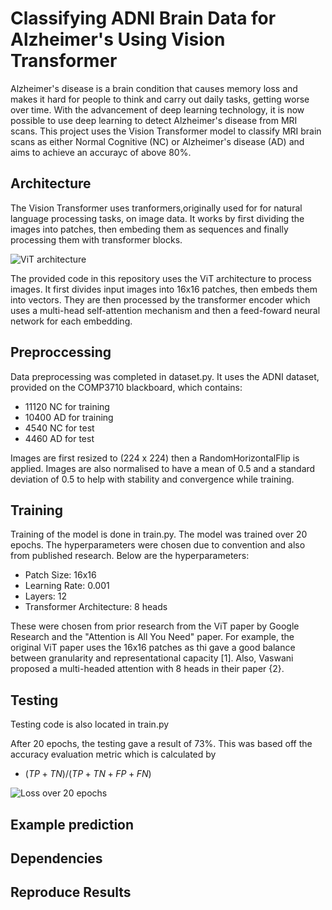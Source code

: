 # Classifying ADNI Brain Data for Alzheimer's Using Vision Transformer

Alzheimer's disease is a brain condition that causes memory loss and makes it hard for people to think and carry out daily tasks, getting worse over time. With the advancement of deep learning technology, it is now possible to use deep learning to detect Alzheimer's disease from MRI scans. This project uses the Vision Transformer model to classify MRI brain scans as either Normal Cognitive (NC) or Alzheimer's disease (AD) and aims to achieve an accurayc of above 80%.

## Architecture
The Vision Transformer uses tranformers,originally used for for natural language processing tasks, on image data. It works by first dividing the images into patches, then embeding them as sequences and finally processing them with transformer blocks.

![ViT architecture](https://github.com/bquek00/PatternAnalysis-2023/blob/2c189675d69af3c897474e3076d9c15dc9fa83dd/recognition/DontForgetAlzheimers/Screenshot%202023-10-26%20at%203.52.47%20AM.png)

The provided code in this repository uses the ViT architecture to process images. It first divides input images into 16x16 patches, then embeds them into vectors. They are then processed by the transformer encoder which uses a multi-head self-attention mechanism and then a feed-foward neural network for each embedding. 

## Preproccessing
Data  preprocessing was completed in dataset.py. It uses the ADNI dataset, provided on the COMP3710 blackboard, which contains:

- 11120 NC for training
- 10400 AD for training
- 4540 NC for test
- 4460 AD for test

Images are first resized to (224 x 224) then a RandomHorizontalFlip is applied. Images are also normalised to have a mean of 0.5 and a standard deviation of 0.5 to help with stability and convergence while training.
  

## Training
Training of the model is done in train.py. The model was trained over 20 epochs. The hyperparameters were chosen due to convention and also from published research. Below are the hyperparameters:

- Patch Size: 16x16
- Learning Rate: 0.001
- Layers: 12
- Transformer Architecture: 8 heads

These were chosen from prior research from the ViT paper by Google Research and the "Attention is All You Need" paper. For example, the original ViT paper uses the 16x16 patches as thi gave a good balance between granularity and representational capacity [1]. Also, Vaswani proposed a multi-headed attention with 8 heads in their paper {2}. 

## Testing

Testing code is also located in train.py

After 20 epochs, the testing gave a result of 73%. This was based off the accuracy evaluation metric which is calculated by 

- $(TP + TN) / (TP + TN + FP + FN)$

![Loss over 20 epochs](https://github.com/bquek00/PatternAnalysis-2023/blob/2c189675d69af3c897474e3076d9c15dc9fa83dd/recognition/DontForgetAlzheimers/LOSS.png)
  

## Example prediction

## Dependencies 

## Reproduce Results
